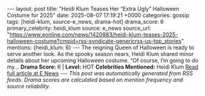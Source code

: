 --- layout: post title: "Heidi Klum Teases Her “Extra Ugly” Halloween Costume for 2025" date: 2025-08-07 17:19:21 +0000 categories: gossip tags: [heidi-klum, source-e_news, drama-hot] drama_score: 6 primary_celebrity: heidi_klum source: e_news source_url: "https://www.eonline.com/news/1420883/heidi-klum-teases-2025-halloween-costume?cmpid=rss-syndicate-genericrss-us-top_stories" mentions: {heidi_klum: 6} --- The reigning Queen of Halloween is ready to serve another look. As the spooky season nears, Heidi Klum shared minor details about her upcoming Halloween costume. “Of course, I’m going to do my... **Drama Score:** 6 | **Level:** HOT **Celebrities Mentioned:** Heidi Klum [Read full article at E News](https://www.eonline.com/news/1420883/heidi-klum-teases-2025-halloween-costume?cmpid=rss-syndicate-genericrss-us-top_stories) --- *This post was automatically generated from RSS feeds. Drama scores are calculated based on mention frequency and source reliability.*